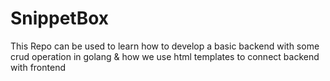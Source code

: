 # SnippetBox
 
This Repo can be used to learn how to develop a basic backend with some crud operation in golang & how we use html templates to connect backend with frontend
